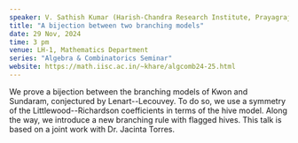 ```yaml
---
speaker: V. Sathish Kumar (Harish-Chandra Research Institute, Prayagraj)
title: "A bijection between two branching models"
date: 29 Nov, 2024
time: 3 pm
venue: LH-1, Mathematics Department
series: "Algebra & Combinatorics Seminar"
website: https://math.iisc.ac.in/~khare/algcomb24-25.html
---
```


We prove a bijection between the branching models of Kwon and Sundaram, conjectured by Lenart--Lecouvey.
To do so, we use a symmetry of the Littlewood--Richardson coefficients in terms of the hive model. Along
the way, we introduce a new branching rule with flagged hives. 
This talk is based on a joint work with Dr. Jacinta Torres.
